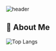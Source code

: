 ![header](https://capsule-render.vercel.app/api?type=waving&height=200&text=Hi%20there!&fontColor=d6ace6&fontAlign=70)

<!--
**ouob123/ouob123** is a ✨ _special_ ✨ repository because its `README.md` (this file) appears on your GitHub profile.

Here are some ideas to get you started:

- 🔭 I’m currently working on ...
- 🌱 I’m currently learning ...
- 👯 I’m looking to collaborate on ...
- 🤔 I’m looking for help with ...
- 💬 Ask me about ...
- 📫 How to reach me: ...
- 😄 Pronouns: ...
- ⚡ Fun fact: ...
-->

## :raising_hand: About Me
![Top Langs](https://github-readme-stats.vercel.app/api/top-langs/?username=ouob123&layout=compact)
